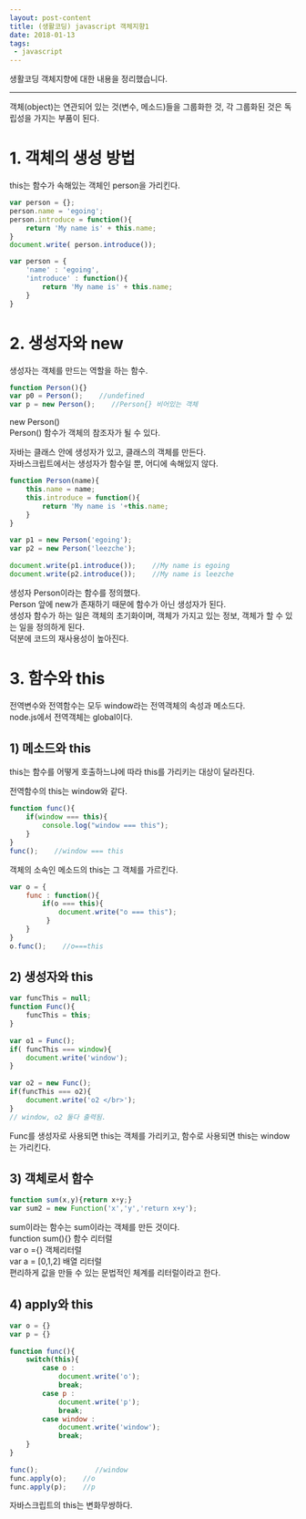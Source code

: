 ```yaml
---
layout: post-content
title: (생활코딩) javascript 객체지향1
date: 2018-01-13
tags:
 - javascript
---
```


생활코딩 객체지향에 대한 내용을 정리했습니다.

---

객체(object)는 연관되어 있는 것(변수, 메소드)들을 그룹화한 것, 각 그룹화된 것은 독립성을 가지는 부품이 된다.

# 1. 객체의 생성 방법
this는 함수가 속해있는 객체인 person을 가리킨다.
```javascript
var person = {}; 
person.name = 'egoing'; 
person.introduce = function(){ 
    return 'My name is' + this.name; 
} 
document.write( person.introduce());
```

```javascript
var person = { 
    'name' : 'egoing', 
    'introduce' : function(){ 
        return 'My name is' + this.name;     
    } 
}
```


# 2. 생성자와 new
생성자는 객체를 만드는 역할을 하는 함수.
```javascript
function Person(){} 
var p0 = Person();    //undefined 
var p = new Person();    //Person{} 비어있는 객체
```
new Person()    
Person() 함수가 객체의 참조자가 될 수 있다.

자바는 클래스 안에 생성자가 있고, 클래스의 객체를 만든다.   
자바스크립트에서는 생성자가 함수일 뿐, 어디에 속해있지 않다.


```javascript
function Person(name){ 
    this.name = name; 
    this.introduce = function(){ 
        return 'My name is '+this.name; 
    } 
} 
 
var p1 = new Person('egoing'); 
var p2 = new Person('leezche'); 
 
document.write(p1.introduce());    //My name is egoing 
document.write(p2.introduce());    //My name is leezche
```
생성자 Person이라는 함수를 정의했다.    
Person 앞에 new가 존재하기 때문에 함수가 아닌 생성자가 된다.    
생성자 함수가 하는 일은 객체의 초기화이며, 객체가 가지고 있는 정보, 객체가 할 수 있는 일을 정의하게 된다.    
덕분에 코드의 재사용성이 높아진다.


# 3. 함수와 this
전역변수와 전역함수는 모두 window라는 전역객체의 속성과 메소드다.    
<span class="clr-grey">node.js에서 전역객체는 global이다.</span>

## 1) 메소드와 this
this는 함수를 어떻게 호출하느냐에 따라 this를 가리키는 대상이 달라진다.

전역함수의 this는 window와 같다.
```javascript
function func(){ 
    if(window === this){ 
        console.log("window === this");  
    } 
}  
func();    //window === this
```

객체의 소속인 메소드의 this는 그 객체를 가르킨다.
```javascript
var o = { 
    func : function(){ 
        if(o === this){ 
            document.write("o === this");     
         } 
    } 
} 
o.func();    //o===this
```


## 2) 생성자와 this
```javascript
var funcThis = null; 
function Func(){ 
    funcThis = this; 
} 
 
var o1 = Func(); 
if( funcThis === window){ 
    document.write('window'); 
} 
 
var o2 = new Func(); 
if(funcThis === o2){ 
    document.write('o2 </br>'); 
} 
// window, o2 둘다 출력됨.
```
Func를 생성자로 사용되면 this는 객체를 가리키고, 함수로 사용되면 this는 window는 가리킨다.


## 3) 객체로서 함수
```javascript
function sum(x,y){return x+y;} 
var sum2 = new Function('x','y','return x+y');
```
sum이라는 함수는 sum이라는 객체를 만든 것이다.     
<span class="clr-grey">
function sum(){} 함수 리터럴    
var o ={} 객체리터럴    
var a = [0,1,2] 배열 리터럴    
편리하게 값을 만들 수 있는 문법적인 체계를 리터럴이라고 한다.
</span>


## 4) apply와 this
```javascript
var o = {} 
var p = {} 
 
function func(){ 
    switch(this){ 
        case o :  
            document.write('o'); 
            break;
        case p :  
            document.write('p'); 
            break; 
        case window :  
            document.write('window'); 
            break; 
    } 
} 
 
func();              //window 
func.apply(o);    //o
func.apply(p);    //p
```
자바스크립트의 this는 변화무쌍하다.